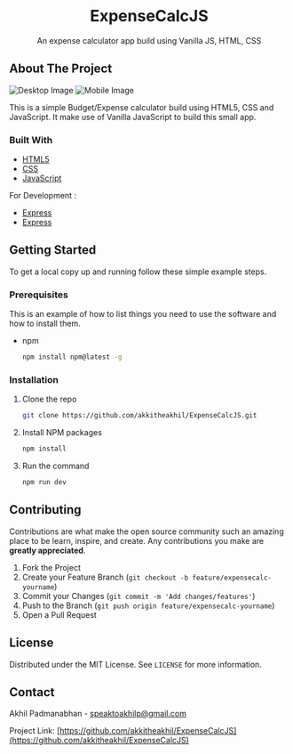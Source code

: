 <!-- PROJECT LOGO -->
<br />
<p align="center">
  <h1 align="center">ExpenseCalcJS</h1>

  <p align="center">
    An expense calculator app build using Vanilla JS, HTML, CSS
</p>


<!-- ABOUT THE PROJECT -->
## About The Project

![Desktop Image](https://i.ibb.co/RQk9JTD/Desktop-Screenshot-Dashboard.png "Desktop Dashboard View")
![Mobile Image](https://i.ibb.co/DLByHHv/Phone-Screenshot-Dashboar.png "Mobile Dashboard View")


This is a simple Budget/Expense calculator build using HTML5, CSS and JavaScript. 
It make use of Vanilla JavaScript to build this small app. 

### Built With

* [HTML5](https://en.wikipedia.org/wiki/HTML)
* [CSS](https://en.wikipedia.org/wiki/CSS)
* [JavaScript](https://www.javascript.com/)

For Development :

* [Express](https://expressjs.com/)
* [Express](https://nodemon.io/)

<!-- GETTING STARTED -->
## Getting Started

To get a local copy up and running follow these simple example steps.

### Prerequisites

This is an example of how to list things you need to use the software and how to install them.
* npm
  ```sh
  npm install npm@latest -g
  ```

### Installation

1. Clone the repo
   ```sh
   git clone https://github.com/akkitheakhil/ExpenseCalcJS.git
   ```
2. Install NPM packages
   ```sh
   npm install
   ```
3. Run the command
   ```sh
   npm run dev
   ```

<!-- CONTRIBUTING -->
## Contributing

Contributions are what make the open source community such an amazing place to be learn, inspire, and create. Any contributions you make are **greatly appreciated**.

1. Fork the Project
2. Create your Feature Branch (`git checkout -b feature/expensecalc-yourname`)
3. Commit your Changes (`git commit -m 'Add changes/features'`)
4. Push to the Branch (`git push origin feature/expensecalc-yourname`)
5. Open a Pull Request


<!-- LICENSE -->
## License

Distributed under the MIT License. See `LICENSE` for more information.


<!-- CONTACT -->
## Contact

Akhil Padmanabhan - speaktoakhilp@gmail.com

Project Link: [https://github.com/akkitheakhil/ExpenseCalcJS](https://github.com/akkitheakhil/ExpenseCalcJS)
